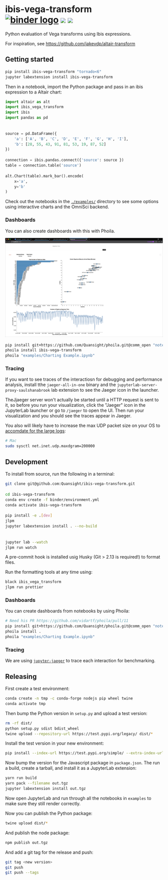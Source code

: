 # ibis-vega-transform <br /> [![binder logo](https://beta.mybinder.org/badge.svg)](https://mybinder.org/v2/gh/Quansight/ibis-vega-transform/master?urlpath=lab/tree/examples/vega-compiler.ipynb) [![](https://img.shields.io/pypi/v/ibis-vega-transform.svg?style=flat-square)](https://pypi.python.org/pypi/ibis-vega-transform) [![](https://img.shields.io/npm/v/ibis-vega-transform.svg?style=flat-square)](https://www.npmjs.com/package/ibis-vega-transform)

Python evaluation of Vega transforms using Ibis expressions.

For inspiration, see https://github.com/jakevdp/altair-transform

## Getting started

```sh
pip install ibis-vega-transform "tornado<6"
jupyter labextension install ibis-vega-transform
```

Then in a notebook, import the Python package and pass in an ibis expression
to a Altair chart:

```python
import altair as alt
import ibis_vega_transform
import ibis
import pandas as pd


source = pd.DataFrame({
    'a': ['A', 'B', 'C', 'D', 'E', 'F', 'G', 'H', 'I'],
    'b': [28, 55, 43, 91, 81, 53, 19, 87, 52]
})

connection = ibis.pandas.connect({'source': source })
table = connection.table('source')

alt.Chart(table).mark_bar().encode(
    x='a',
    y='b'
)
```

Check out the notebooks in the [`./examples/`](./examples/) directory to see
some options using interactive charts and the OmniSci backend.

### Dashboards

You can also create dashboards with this with Phoila.

![](./docs/dashboard.png)

```sh
pip install git+https://github.com/Quansight/phoila.git@comm_open "notebook<6.0"
phoila install ibis-vega-transform
phoila "examples/Charting Example.ipynb"
```

### Tracing

If you want to see traces of the interactiosn for debugging and performance analysis,
install tthe `jaeger-all-in-one` binary and the `jupyterlab-server-proxy-saulshanabrook`
lab extension to see the Jaeger icon in the launcher.

TheJjaeger server won't actually be started until a HTTP request is sent to it,
so before you run your visualization, click the "Jaeger" icon in the JupyterLab launcher or go to
`/jaeger` to open the UI. Then run your visualization and you should see the traces appear in Jaeger.

You also will likely have to increase the max UDP packet size on your OS to [accomdate for the large logs](https://github.com/jaegertracing/jaeger-client-node/issues/124#issuecomment-324222456):

```sh
# Mac
sudo sysctl net.inet.udp.maxdgram=200000
```

## Development

To install from source, run the following in a terminal:

```sh
git clone git@github.com:Quansight/ibis-vega-transform.git

cd ibis-vega-transform
conda env create -f binder/environment.yml
conda activate ibis-vega-transform

pip install -e .[dev]
jlpm
jupyter labextension install . --no-build


jupyter lab --watch
jlpm run watch
```

A pre-commit hook is installed usig Husky (Git > 2.13 is required!) to format files.

Run the formatting tools at any time using:

```sh
black ibis_vega_transform
jlpm run prettier
```

### Dashboards

You can create dashboards from notebooks by using Phoila:

```sh
# Need his PR https://github.com/vidartf/phoila/pull/11
pip install git+https://github.com/Quansight/phoila.git@comm_open "notebook<6.0"
phoila install .
phoila "examples/Charting Example.ipynb"
```

### Tracing

We are using [`jupyter-jaeger`](https://github.com/Quansight/jupyter-jaeger) to trace each interaction
for benchmarking.

## Releasing

First create a test environment:

```bash
conda create -n tmp -c conda-forge nodejs pip wheel twine
conda activate tmp
```

Then bump the Python version in `setup.py` and upload a test version:

```bash
rm -rf dist/
python setup.py sdist bdist_wheel
twine upload --repository-url https://test.pypi.org/legacy/ dist/*
```

Install the test version in your new environment:

```bash
pip install --index-url https://test.pypi.org/simple/ --extra-index-url https://pypi.org/simple ibis-vega-transform
```

Now bump the version for the Javascript package in `package.json`. The run a build,
create a tarball, and install it as a JupyterLab extension:

```bash
yarn run build
yarn pack --filename out.tgz
jupyter labextension install out.tgz
```

Now open JupyterLab and run through all the notebooks in `examples` to make sure
they still render correctly.

Now you can publish the Python package:

```bash
twine upload dist/*
```

And publish the node package:

```bash
npm publish out.tgz
```

And add a git tag for the release and push:

```bash
git tag <new version>
git push
git push --tags
```
